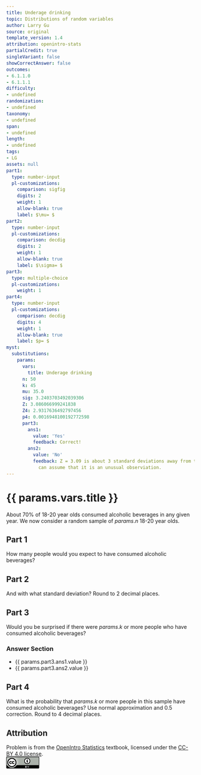 ```yaml
---
title: Underage drinking
topic: Distributions of random variables
author: Larry Gu
source: original
template_version: 1.4
attribution: openintro-stats
partialCredit: true
singleVariant: false
showCorrectAnswer: false
outcomes:
- 6.1.1.0
- 6.1.1.1
difficulty:
- undefined
randomization:
- undefined
taxonomy:
- undefined
span:
- undefined
length:
- undefined
tags:
- LG
assets: null
part1:
  type: number-input
  pl-customizations:
    comparison: sigfig
    digits: 2
    weight: 1
    allow-blank: true
    label: $\mu= $
part2:
  type: number-input
  pl-customizations:
    comparison: decdig
    digits: 2
    weight: 1
    allow-blank: true
    label: $\sigma= $
part3:
  type: multiple-choice
  pl-customizations:
    weight: 1
part4:
  type: number-input
  pl-customizations:
    comparison: decdig
    digits: 4
    weight: 1
    allow-blank: true
    label: $p= $
myst:
  substitutions:
    params:
      vars:
        title: Underage drinking
      n: 50
      k: 45
      mu: 35.0
      sig: 3.2403703492039306
      Z: 3.086066999241838
      Z4: 2.9317636492797456
      p4: 0.0016948100192772598
      part3:
        ans1:
          value: 'Yes'
          feedback: Correct!
        ans2:
          value: 'No'
          feedback: Z = 3.09 is about 3 standard deviations away from the mean, we
            can assume that it is an unusual observiation.
---
```

# {{ params.vars.title }}
About $70$% of 18-20 year olds consumed alcoholic beverages in any given year. We now consider a random sample of ${{params.n}}$ 18-20 year olds.

## Part 1

How many people would you expect to have consumed alcoholic beverages?

## Part 2

And with what standard deviation? Round to 2 decimal places.

## Part 3

Would you be surprised if there were ${{params.k}}$ or more people who have consumed alcoholic beverages?

### Answer Section

- {{ params.part3.ans1.value }}
- {{ params.part3.ans2.value }}

## Part 4

What is the probability that ${{params.k}}$ or more people in this sample have consumed alcoholic beverages?
Use normal approximation and 0.5 correction. Round to 4 decimal places.

## Attribution

Problem is from the [OpenIntro Statistics](https://openintro.org/book/os/) textbook, licensed under the [CC-BY 4.0 license](https://creativecommons.org/licenses/by/4.0/).<br>![Image representing the Creative Commons 4.0 BY license.](https://raw.githubusercontent.com/firasm/bits/master/by.png)